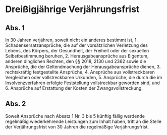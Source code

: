 # Dreißigjährige Verjährungsfrist



## Abs. 1

 In 30 Jahren verjähren, soweit nicht ein anderes bestimmt ist,  1.
 Schadensersatzansprüche, die auf der vorsätzlichen Verletzung des Lebens, des Körpers, der Gesundheit, der Freiheit oder der sexuellen Selbstbestimmung beruhen,
 2.
 Herausgabeansprüche aus Eigentum, anderen dinglichen Rechten, den §§ 2018, 2130 und 2362 sowie die Ansprüche, die der Geltendmachung der Herausgabeansprüche dienen,
 3.
 rechtskräftig festgestellte Ansprüche,
 4.
 Ansprüche aus vollstreckbaren Vergleichen oder vollstreckbaren Urkunden,
 5.
 Ansprüche, die durch die im Insolvenzverfahren erfolgte Feststellung vollstreckbar geworden sind, und
 6.
 Ansprüche auf Erstattung der Kosten der Zwangsvollstreckung.


## Abs. 2

 Soweit Ansprüche nach Absatz 1 Nr. 3 bis 5 künftig fällig werdende regelmäßig wiederkehrende Leistungen zum Inhalt haben, tritt an die Stelle der Verjährungsfrist von 30 Jahren die regelmäßige Verjährungsfrist. 

